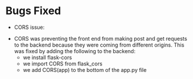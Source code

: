 # Bugs Fixed

* CORS issue: 
 - CORS was preventing the front end from making post and get requests to the backend because they were coming from different origins. This was fixed by adding the following to the backend:
    * we install flask-cors
    * we import CORS from flask_cors
    * we add CORS(app) to the bottom of the app.py file